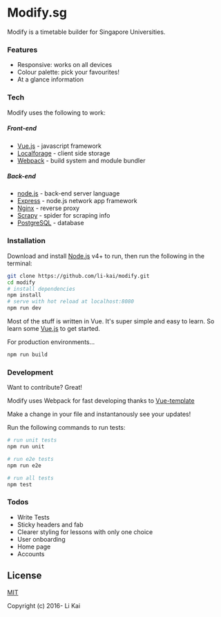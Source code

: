 # Modify.sg

Modify is a timetable builder for Singapore Universities.

### Features
  - Responsive: works on all devices
  - Colour palette: pick your favourites!
  - At a glance information

### Tech
Modify uses the following to work:
##### Front-end
* [Vue.js] - javascript framework
* [Localforage] - client side storage
* [Webpack] - build system and module bundler

##### Back-end
* [node.js] - back-end server language
* [Express] - node.js network app framework
* [Nginx] - reverse proxy
* [Scrapy] - spider for scraping info
* [PostgreSQL] - database

### Installation

Download and install [Node.js](https://docs.npmjs.com/getting-started/installing-node) v4+ to run, then run the following in the terminal:

```sh
git clone https://github.com/li-kai/modify.git
cd modify
# install dependencies
npm install
# serve with hot reload at localhost:8080
npm run dev
```
Most of the stuff is written in Vue. It's super simple and easy to learn. So learn some [Vue.js](https://laracasts.com/series/learning-vue-step-by-step) to get started.

For production environments...

```sh
npm run build
```

### Development

Want to contribute? Great!

Modify uses Webpack for fast developing thanks to [Vue-template](https://github.com/vuejs-templates/webpack)

Make a change in your file and instantanously see your updates!

Run the following commands to run tests:
```sh
# run unit tests
npm run unit

# run e2e tests
npm run e2e

# run all tests
npm test
```

### Todos

 - Write Tests
 - Sticky headers and fab
 - Clearer styling for lessons with only one choice
 - User onboarding
 - Home page
 - Accounts

License
----

[MIT](http://opensource.org/licenses/MIT)

Copyright (c) 2016- Li Kai

[//]: # (These are reference links used in the body of this note and get stripped out when the markdown processor does its job. There is no need to format nicely because it shouldn't be seen. Thanks SO - http://stackoverflow.com/questions/4823468/store-comments-in-markdown-syntax)

   [Vue.js]: <https://vuejs.org/>
   [Localforage]: <https://github.com/localForage/localForage>
   [Webpack]: <https://webpack.github.io/>
   [node.js]: <http://nodejs.org>
   [Nginx]: <https://www.nginx.com/>
   [Scrapy]: <http://scrapy.org/>
   [PostgreSQL]: <https://www.postgresql.org/>
   [express]: <http://expressjs.com>
